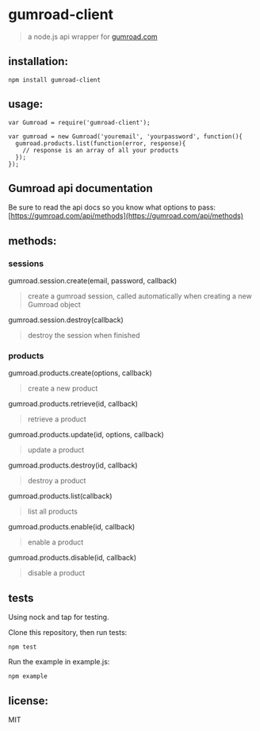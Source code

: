 # gumroad-client
> a node.js api wrapper for [gumroad.com](http://gumroad.com)

## installation:
```
npm install gumroad-client
```

## usage:
```
var Gumroad = require('gumroad-client');

var gumroad = new Gumroad('youremail', 'yourpassword', function(){
  gumroad.products.list(function(error, response){
    // response is an array of all your products
  });
});
```

## Gumroad api documentation
Be sure to read the api docs so you know what options to pass: [https://gumroad.com/api/methods](https://gumroad.com/api/methods)

## methods:

### sessions
gumroad.session.create(email, password, callback)
> create a gumroad session, called automatically when creating a new Gumroad object

gumroad.session.destroy(callback)
> destroy the session when finished

### products
gumroad.products.create(options, callback)
> create a new product

gumroad.products.retrieve(id, callback)
> retrieve a product

gumroad.products.update(id, options, callback)
> update a product

gumroad.products.destroy(id, callback)
> destroy a product

gumroad.products.list(callback)
> list all products

gumroad.products.enable(id, callback)
> enable a product

gumroad.products.disable(id, callback)
> disable a product

## tests
Using nock and tap for testing.

Clone this repository, then run tests:
```
npm test
```

Run the example in example.js:
```
npm example
```

## license:
MIT